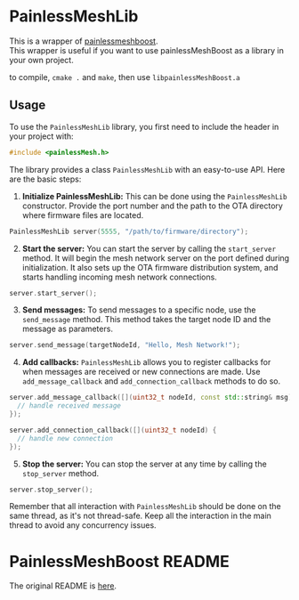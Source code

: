 # PainlessMeshLib 

This is a wrapper of [painlessmeshboost](https://gitlab.com/painlessMesh/painlessmeshboost).  
This wrapper is useful if you want to use painlessMeshBoost as a library in your own project.

to compile, `cmake .` and `make`, then use `libpainlessMeshBoost.a`

## Usage

To use the `PainlessMeshLib` library, you first need to include the header in your project with:

```cpp
#include <painlessMesh.h>
```

The library provides a class `PainlessMeshLib` with an easy-to-use API. Here are the basic steps:

1. **Initialize PainlessMeshLib:** This can be done using the `PainlessMeshLib` constructor. Provide the port number and the path to the OTA directory where firmware files are located.

```cpp
PainlessMeshLib server(5555, "/path/to/firmware/directory");
```

2. **Start the server:** You can start the server by calling the `start_server` method. It will begin the mesh network server on the port defined during initialization. It also sets up the OTA firmware distribution system, and starts handling incoming mesh network connections.

```cpp
server.start_server();
```

3. **Send messages:** To send messages to a specific node, use the `send_message` method. This method takes the target node ID and the message as parameters.

```cpp
server.send_message(targetNodeId, "Hello, Mesh Network!");
```

4. **Add callbacks:** `PainlessMeshLib` allows you to register callbacks for when messages are received or new connections are made. Use `add_message_callback` and `add_connection_callback` methods to do so.

```cpp
server.add_message_callback([](uint32_t nodeId, const std::string& msg) {
  // handle received message
});

server.add_connection_callback([](uint32_t nodeId) {
  // handle new connection
});
```

5. **Stop the server:** You can stop the server at any time by calling the `stop_server` method.

```cpp
server.stop_server();
```

Remember that all interaction with `PainlessMeshLib` should be done on the same thread, as it's not thread-safe. Keep all the interaction in the main thread to avoid any concurrency issues.

# PainlessMeshBoost README

The original README is [here](./PainlessMeshBoostREADME.md).